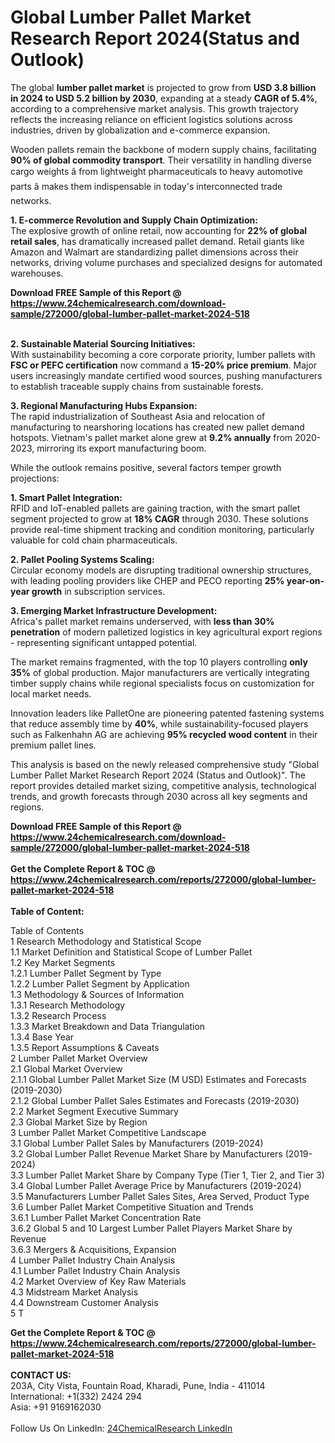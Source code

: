 <h1>Global Lumber Pallet Market Research Report 2024(Status and Outlook)</h1><p>The global <strong>lumber pallet market</strong> is projected to grow from <strong>USD 3.8 billion in 2024 to USD 5.2 billion by 2030</strong>, expanding at a steady <strong>CAGR of 5.4%</strong>, according to a comprehensive market analysis. This growth trajectory reflects the increasing reliance on efficient logistics solutions across industries, driven by globalization and e-commerce expansion.</p><p>Wooden pallets remain the backbone of modern supply chains, facilitating <strong>90% of global commodity transport</strong>. Their versatility in handling diverse cargo weights â from lightweight pharmaceuticals to heavy automotive parts â makes them indispensable in today's interconnected trade networks.</p><p><strong>1. E-commerce Revolution and Supply Chain Optimization:</strong><br>
The explosive growth of online retail, now accounting for <strong>22% of global retail sales</strong>, has dramatically increased pallet demand. Retail giants like Amazon and Walmart are standardizing pallet dimensions across their networks, driving volume purchases and specialized designs for automated warehouses.</p><div><b>Download FREE Sample of this Report @ 
            <a href="https://www.24chemicalresearch.com/download-sample/272000/global-lumber-pallet-market-2024-518">
            https://www.24chemicalresearch.com/download-sample/272000/global-lumber-pallet-market-2024-518</a></b></div><br><p><strong>2. Sustainable Material Sourcing Initiatives:</strong><br>
With sustainability becoming a core corporate priority, lumber pallets with <strong>FSC or PEFC certification</strong> now command a <strong>15-20% price premium</strong>. Major users increasingly mandate certified wood sources, pushing manufacturers to establish traceable supply chains from sustainable forests.</p><p><strong>3. Regional Manufacturing Hubs Expansion:</strong><br>
The rapid industrialization of Southeast Asia and relocation of manufacturing to nearshoring locations has created new pallet demand hotspots. Vietnam's pallet market alone grew at <strong>9.2% annually</strong> from 2020-2023, mirroring its export manufacturing boom.</p><p>While the outlook remains positive, several factors temper growth projections:</p><p><strong>1. Smart Pallet Integration:</strong><br>RFID and IoT-enabled pallets are gaining traction, with the smart pallet segment projected to grow at <strong>18% CAGR</strong> through 2030. These solutions provide real-time shipment tracking and condition monitoring, particularly valuable for cold chain pharmaceuticals.</p><p><strong>2. Pallet Pooling Systems Scaling:</strong><br>Circular economy models are disrupting traditional ownership structures, with leading pooling providers like CHEP and PECO reporting <strong>25% year-on-year growth</strong> in subscription services.</p><p><strong>3. Emerging Market Infrastructure Development:</strong><br>Africa's pallet market remains underserved, with <strong>less than 30% penetration</strong> of modern palletized logistics in key agricultural export regions - representing significant untapped potential.</p><p>The market remains fragmented, with the top 10 players controlling <strong>only 35%</strong> of global production. Major manufacturers are vertically integrating timber supply chains while regional specialists focus on customization for local market needs.</p><p>Innovation leaders like PalletOne are pioneering patented fastening systems that reduce assembly time by <strong>40%</strong>, while sustainability-focused players such as Falkenhahn AG are achieving <strong>95% recycled wood content</strong> in their premium pallet lines.</p><p>This analysis is based on the newly released comprehensive study "Global Lumber Pallet Market Research Report 2024 (Status and Outlook)". The report provides detailed market sizing, competitive analysis, technological trends, and growth forecasts through 2030 across all key segments and regions.</p><div><b>Download FREE Sample of this Report @ 
            <a href="https://www.24chemicalresearch.com/download-sample/272000/global-lumber-pallet-market-2024-518">
            https://www.24chemicalresearch.com/download-sample/272000/global-lumber-pallet-market-2024-518</a></b></div><br><div><b>Get the Complete Report & TOC @ 
            <a href="https://www.24chemicalresearch.com/reports/272000/global-lumber-pallet-market-2024-518">
            https://www.24chemicalresearch.com/reports/272000/global-lumber-pallet-market-2024-518</a></b></div><br>
            <b>Table of Content:</b><p>Table of Contents<br />
1 Research Methodology and Statistical Scope<br />
1.1 Market Definition and Statistical Scope of Lumber Pallet<br />
1.2 Key Market Segments<br />
1.2.1 Lumber Pallet Segment by Type<br />
1.2.2 Lumber Pallet Segment by Application<br />
1.3 Methodology & Sources of Information<br />
1.3.1 Research Methodology<br />
1.3.2 Research Process<br />
1.3.3 Market Breakdown and Data Triangulation<br />
1.3.4 Base Year<br />
1.3.5 Report Assumptions & Caveats<br />
2 Lumber Pallet Market Overview<br />
2.1 Global Market Overview<br />
2.1.1 Global Lumber Pallet Market Size (M USD) Estimates and Forecasts (2019-2030)<br />
2.1.2 Global Lumber Pallet Sales Estimates and Forecasts (2019-2030)<br />
2.2 Market Segment Executive Summary<br />
2.3 Global Market Size by Region<br />
3 Lumber Pallet Market Competitive Landscape<br />
3.1 Global Lumber Pallet Sales by Manufacturers (2019-2024)<br />
3.2 Global Lumber Pallet Revenue Market Share by Manufacturers (2019-2024)<br />
3.3 Lumber Pallet Market Share by Company Type (Tier 1, Tier 2, and Tier 3)<br />
3.4 Global Lumber Pallet Average Price by Manufacturers (2019-2024)<br />
3.5 Manufacturers Lumber Pallet Sales Sites, Area Served, Product Type<br />
3.6 Lumber Pallet Market Competitive Situation and Trends<br />
3.6.1 Lumber Pallet Market Concentration Rate<br />
3.6.2 Global 5 and 10 Largest Lumber Pallet Players Market Share by Revenue<br />
3.6.3 Mergers & Acquisitions, Expansion<br />
4 Lumber Pallet Industry Chain Analysis<br />
4.1 Lumber Pallet Industry Chain Analysis<br />
4.2 Market Overview of Key Raw Materials<br />
4.3 Midstream Market Analysis<br />
4.4 Downstream Customer Analysis<br />
5 T</p><div><b>Get the Complete Report & TOC @ 
            <a href="https://www.24chemicalresearch.com/reports/272000/global-lumber-pallet-market-2024-518">
            https://www.24chemicalresearch.com/reports/272000/global-lumber-pallet-market-2024-518</a></b></div><br><b>CONTACT US:</b><br>
            203A, City Vista, Fountain Road, Kharadi, Pune, India - 411014<br>
            International: +1(332) 2424 294<br>
            Asia: +91 9169162030 <br><br>
            Follow Us On LinkedIn: <a href="https://www.linkedin.com/company/24chemicalresearch/">24ChemicalResearch LinkedIn</a>